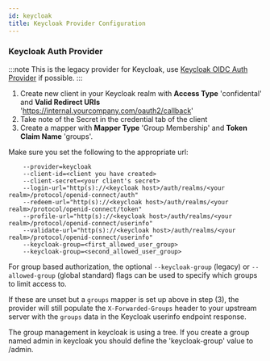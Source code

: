 ```yaml
---
id: keycloak
title: Keycloak Provider Configuration
---
```


### Keycloak Auth Provider

:::note
This is the legacy provider for Keycloak, use [Keycloak OIDC Auth Provider](#keycloak-oidc-auth-provider) if possible.
:::

1.  Create new client in your Keycloak realm with **Access Type** 'confidental' and **Valid Redirect URIs** 'https://internal.yourcompany.com/oauth2/callback'
2.  Take note of the Secret in the credential tab of the client
3.  Create a mapper with **Mapper Type** 'Group Membership' and **Token Claim Name** 'groups'.

Make sure you set the following to the appropriate url:

```
    --provider=keycloak
    --client-id=<client you have created>
    --client-secret=<your client's secret>
    --login-url="http(s)://<keycloak host>/auth/realms/<your realm>/protocol/openid-connect/auth"
    --redeem-url="http(s)://<keycloak host>/auth/realms/<your realm>/protocol/openid-connect/token"
    --profile-url="http(s)://<keycloak host>/auth/realms/<your realm>/protocol/openid-connect/userinfo"
    --validate-url="http(s)://<keycloak host>/auth/realms/<your realm>/protocol/openid-connect/userinfo"
    --keycloak-group=<first_allowed_user_group>
    --keycloak-group=<second_allowed_user_group>
```

For group based authorization, the optional `--keycloak-group` (legacy) or `--allowed-group` (global standard)
flags can be used to specify which groups to limit access to.

If these are unset but a `groups` mapper is set up above in step (3), the provider will still
populate the `X-Forwarded-Groups` header to your upstream server with the `groups` data in the
Keycloak userinfo endpoint response.

The group management in keycloak is using a tree. If you create a group named admin in keycloak
you should define the 'keycloak-group' value to /admin.
